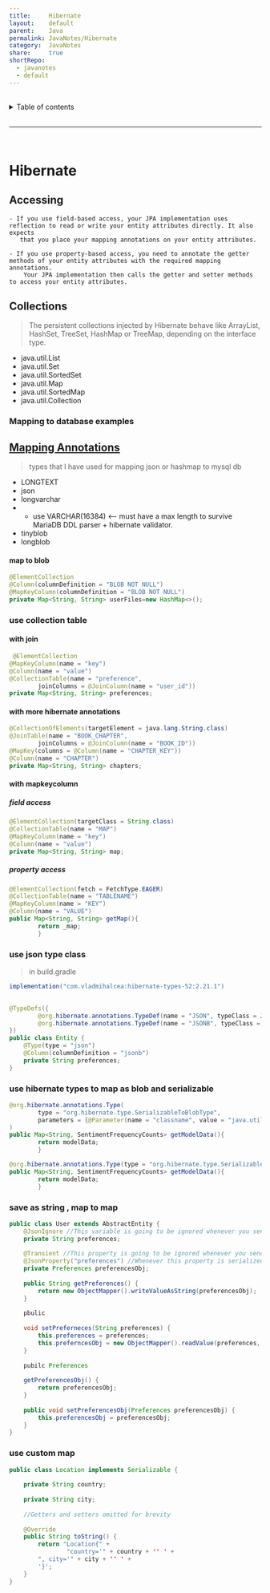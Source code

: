 ```yaml
---
title:     Hibernate        
layout:    default        
parent:    Java        
permalink: JavaNotes/Hibernate        
category:  JavaNotes        
share:     true        
shortRepo:        
  - javanotes        
  - default          
---
```

        
        
<br/>        
        
<details markdown="block">              
<summary>              
Table of contents              
</summary>              
{: .text-delta }              
1. TOC              
{:toc}              
</details>              
        
<br/>              
        
***              
        
<br/>              
        
# Hibernate        
        
## Accessing        
        
```        
- If you use field-based access, your JPA implementation uses reflection to read or write your entity attributes directly. It also expects         
   that you place your mapping annotations on your entity attributes.        
        
- If you use property-based access, you need to annotate the getter methods of your entity attributes with the required mapping annotations.         
    Your JPA implementation then calls the getter and setter methods to access your entity attributes.        
```        
        
## Collections        
        
> The persistent collections injected by Hibernate behave like ArrayList, HashSet, TreeSet, HashMap or TreeMap, depending on the interface type.        
        
- java.util.List        
- java.util.Set        
- java.util.SortedSet        
- java.util.Map        
- java.util.SortedMap        
- java.util.Collection        
        
### Mapping to database examples        
        
## [Mapping Annotations](https://docs.jboss.org/hibernate/orm/current/userguide/html_single/Hibernate_User_Guide.html#annotations)        
        
> types that I have used for mapping json or hashmap to mysql db        
        
- LONGTEXT        
- json        
- longvarchar        
-        
    - use VARCHAR(16384) <-- must have a max length to survive MariaDB DDL parser + hibernate validator.        
- tinyblob        
- longblob        
        
#### map to blob        
        
```java        
@ElementCollection        
@Column(columnDefinition = "BLOB NOT NULL")        
@MapKeyColumn(columnDefinition = "BLOB NOT NULL")        
private Map<String, String> userFiles=new HashMap<>();        
```        
        
### use collection table        
        
#### with join        
        
```java        
 @ElementCollection        
@MapKeyColumn(name = "key")        
@Column(name = "value")        
@CollectionTable(name = "preference",        
        joinColumns = @JoinColumn(name = "user_id"))        
private Map<String, String> preferences;        
```        
        
#### with more hibernate annotations        
        
```java        
@CollectionOfElements(targetElement = java.lang.String.class)        
@JoinTable(name = "BOOK_CHAPTER",        
        joinColumns = @JoinColumn(name = "BOOK_ID"))        
@MapKey(columns = @Column(name = "CHAPTER_KEY"))        
@Column(name = "CHAPTER")        
private Map<String, String> chapters;        
```        
        
#### with mapkeycolumn        
        
##### field access        
        
 ```java        
@ElementCollection(targetClass = String.class)        
@CollectionTable(name = "MAP")        
@MapKeyColumn(name = "key")        
@Column(name = "value")        
private Map<String, String> map;        
```        
        
##### property access        
        
```java        
@ElementCollection(fetch = FetchType.EAGER)        
@CollectionTable(name = "TABLENAME")        
@MapKeyColumn(name = "KEY")        
@Column(name = "VALUE")        
public Map<String, String> getMap(){        
        return _map;        
        }        
```        
        
### use json type class        
        
> in build.gradle        
        
```groovy        
implementation("com.vladmihalcea:hibernate-types-52:2.21.1")        
```        
        
```java        
        
@TypeDefs({        
        @org.hibernate.annotations.TypeDef(name = "JSON", typeClass = JsonBlobType.class),        
        @org.hibernate.annotations.TypeDef(name = "JSONB", typeClass = JsonBinaryType.class)        
})        
public class Entity {        
    @Type(type = "json")        
    @Column(columnDefinition = "jsonb")        
    private String preferences;        
}        
```        
        
### use hibernate types to map as blob and serializable        
        
```java        
@org.hibernate.annotations.Type(        
        type = "org.hibernate.type.SerializableToBlobType",        
        parameters = {@Parameter(name = "classname", value = "java.util.HashMap")}        
)        
public Map<String, SentimentFrequencyCounts> getModelData(){        
        return modelData;        
        }        
```        
        
```java        
@org.hibernate.annotations.Type(type = "org.hibernate.type.SerializableType")        
public Map<String, SentimentFrequencyCounts> getModelData(){        
        return modelData;        
        }        
```        
        
### save as string , map to map        
        
```java        
public class User extends AbstractEntity {        
    @JsonIgnore //This variable is going to be ignored whenever you send data to a client(ie. web browser)        
    private String preferences;        
        
    @Transient //This property is going to be ignored whenever you send data to the database        
    @JsonProperty("preferences") //Whenever this property is serialized to the client, it is going to be named "perferences" instead "preferencesObj"        
    private Preferences preferencesObj;        
        
    public String getPreferences() {        
        return new ObjectMapper().writeValueAsString(preferencesObj);        
    }        
        
    pbulic        
        
    void setPreferneces(String preferences) {        
        this.preferences = preferences;        
        this.preferncesObj = new ObjectMapper().readValue(preferences, Preferences.class);        
    }        
        
    pubilc Preferences        
        
    getPreferencesObj() {        
        return preferencesObj;        
    }        
        
    public void setPreferencesObj(Preferences preferencesObj) {        
        this.preferencesObj = preferencesObj;        
    }        
}        
```        
        
### use custom map        
        
```java        
public class Location implements Serializable {        
        
    private String country;        
        
    private String city;        
        
    //Getters and setters omitted for brevity        
        
    @Override        
    public String toString() {        
        return "Location{" +        
                "country='" + country + '' ' +        
        ", city='" + city + '' ' +        
        '}';        
    }        
}        
```